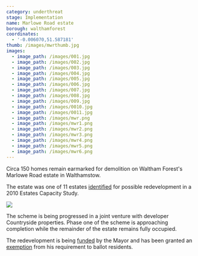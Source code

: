 ```yaml
---
category: underthreat
stage: Implementation
name: Marlowe Road estate
borough: walthamforest
coordinates:
  - '-0.006070,51.587181'
thumb: /images/mwrthumb.jpg
images:
  - image_path: /images/001.jpg
  - image_path: /images/002.jpg
  - image_path: /images/003.jpg
  - image_path: /images/004.jpg
  - image_path: /images/005.jpg
  - image_path: /images/006.jpg
  - image_path: /images/007.jpg
  - image_path: /images/008.jpg
  - image_path: /images/009.jpg
  - image_path: /images/0010.jpg
  - image_path: /images/0011.jpg
  - image_path: /images/mwr.png
  - image_path: /images/mwr1.png
  - image_path: /images/mwr2.png
  - image_path: /images/mwr3.png
  - image_path: /images/mwr4.png
  - image_path: /images/mwr5.png
  - image_path: /images/mwr6.png
---
```

Circa 150 homes remain earmarked for demolition on Waltham Forest's Marlowe Road estate in Walthamstow.

The estate was one of 11 estates [identified](https://democracy.walthamforest.gov.uk/documents/s10654/4.2.%20LSP%20report%20-%20Estates%20Review.pdf) for possible redevelopment in a 2010 Estates Capacity Study.

<img src="/images/11estates.png" class="img-fluid rounded img-thumbnail">

The scheme is being progressed in a joint venture with developer Countryside properties. Phase one of the scheme is approaching completion while the remainder of the estate remains fully occupied.

The redevelopment is being [funded](/approved/funding) by the Mayor and has been granted an [exemption](/approved/ballotrequirements) from his requirement to ballot residents.
